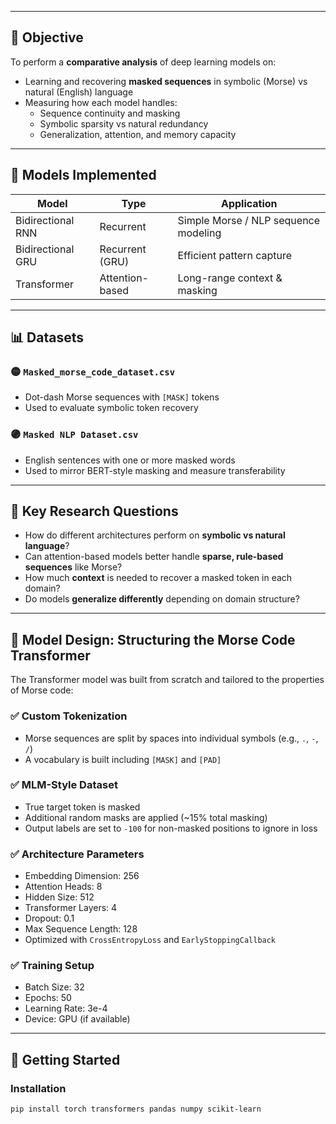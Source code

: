 
---

## 🎯 Objective

To perform a **comparative analysis** of deep learning models on:

- Learning and recovering **masked sequences** in symbolic (Morse) vs natural (English) language
- Measuring how each model handles:
  - Sequence continuity and masking
  - Symbolic sparsity vs natural redundancy
  - Generalization, attention, and memory capacity

---

## 🧠 Models Implemented

| Model             | Type             | Application                          |
|------------------|------------------|--------------------------------------|
| Bidirectional RNN| Recurrent        | Simple Morse / NLP sequence modeling |
| Bidirectional GRU| Recurrent (GRU)  | Efficient pattern capture            |
| Transformer      | Attention-based  | Long-range context & masking         |

---

## 📊 Datasets

### 🟡 `Masked_morse_code_dataset.csv`
- Dot-dash Morse sequences with `[MASK]` tokens
- Used to evaluate symbolic token recovery

### 🟣 `Masked NLP Dataset.csv`
- English sentences with one or more masked words
- Used to mirror BERT-style masking and measure transferability

---

## 🔬 Key Research Questions

- How do different architectures perform on **symbolic vs natural language**?
- Can attention-based models better handle **sparse, rule-based sequences** like Morse?
- How much **context** is needed to recover a masked token in each domain?
- Do models **generalize differently** depending on domain structure?

---

## 🧬 Model Design: Structuring the Morse Code Transformer

The Transformer model was built from scratch and tailored to the properties of Morse code:

### ✅ Custom Tokenization
- Morse sequences are split by spaces into individual symbols (e.g., `.`, `-`, `/`)
- A vocabulary is built including `[MASK]` and `[PAD]`

### ✅ MLM-Style Dataset
- True target token is masked
- Additional random masks are applied (~15% total masking)
- Output labels are set to `-100` for non-masked positions to ignore in loss

### ✅ Architecture Parameters
- Embedding Dimension: 256
- Attention Heads: 8
- Hidden Size: 512
- Transformer Layers: 4
- Dropout: 0.1
- Max Sequence Length: 128
- Optimized with `CrossEntropyLoss` and `EarlyStoppingCallback`

### ✅ Training Setup
- Batch Size: 32
- Epochs: 50
- Learning Rate: 3e-4
- Device: GPU (if available)

---

## 🏁 Getting Started

### Installation

```bash
pip install torch transformers pandas numpy scikit-learn
